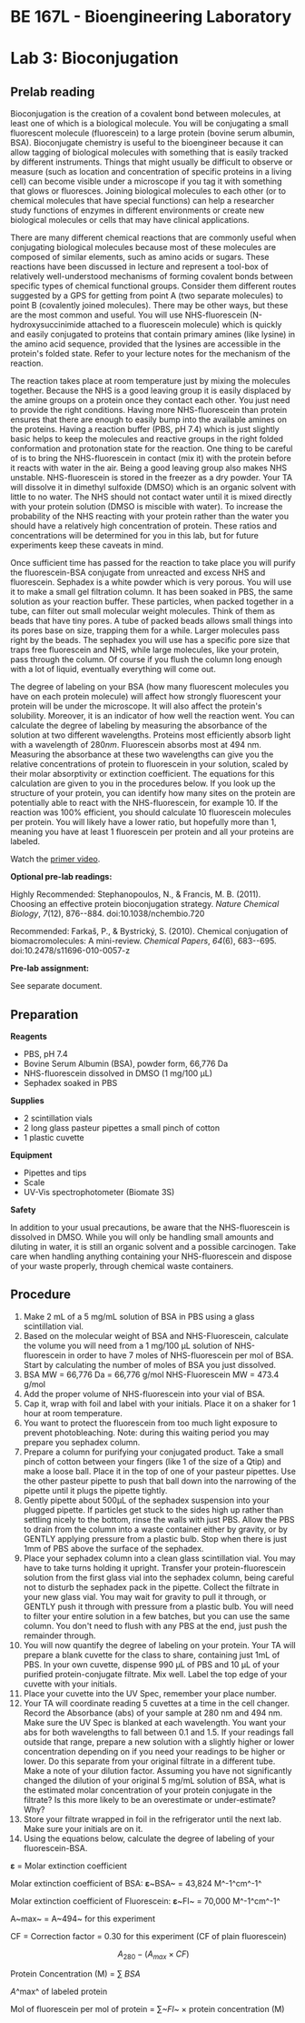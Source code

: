 # BE 167L - Bioengineering Laboratory

# Lab 3: Bioconjugation

## Prelab reading

Bioconjugation is the creation of a covalent bond between molecules, at least one of which is a biological molecule. You will be conjugating a small fluorescent molecule (fluorescein) to a large protein (bovine serum albumin, BSA). Bioconjugate chemistry is useful to the bioengineer because it can allow tagging of biological molecules with something that is easily tracked by different instruments. Things that might usually be difficult to observe or measure (such as location and concentration of specific proteins in a living cell) can become visible under a microscope if you tag it with something that glows or fluoresces. Joining biological molecules to each other (or to chemical molecules that have special functions) can help a researcher study functions of enzymes in different environments or create new biological molecules or cells that may have clinical applications.

There are many different chemical reactions that are commonly useful when conjugating biological molecules because most of these molecules are composed of similar elements, such as amino acids or sugars. These reactions have been discussed in lecture and represent a tool-box of relatively well-understood mechanisms of forming covalent bonds between specific types of chemical functional groups. Consider them different routes suggested by a GPS for getting from point A (two separate molecules) to point B (covalently joined molecules). There may be other ways, but these are the most common and useful. You will use NHS-fluorescein (N-hydroxysuccinimide attached to a fluorescein molecule) which is quickly and easily conjugated to proteins that contain primary amines (like lysine) in the amino acid sequence, provided that the lysines are accessible in the protein's folded state. Refer to your lecture notes for the mechanism of the reaction.

The reaction takes place at room temperature just by mixing the molecules together. Because the NHS is a good leaving group it is easily displaced by the amine groups on a protein once they contact each other. You just need to provide the right conditions. Having more NHS-fluorescein than protein ensures that there are enough to easily bump into the available amines on the proteins. Having a reaction buffer (PBS, pH 7.4) which is just slightly basic helps to keep the molecules and reactive groups in the right folded conformation and protonation state for the reaction. One thing to be careful of is to bring the NHS-fluorescein in contact (mix it) with the protein before it reacts with water in the air. Being a good leaving group also makes NHS unstable. NHS-fluorescein is stored in the freezer as a dry powder. Your TA will dissolve it in dimethyl sulfoxide (DMSO) which is an organic solvent with little to no water. The NHS should not contact water until it is mixed directly with your protein solution (DMSO is miscible with water). To increase the probability of the NHS reacting with your protein rather than the water you should have a relatively high concentration of protein. These ratios and concentrations will be determined for you in this lab, but for future experiments keep these caveats in mind.

Once sufficient time has passed for the reaction to take place you will purify the fluorescein-BSA conjugate from unreacted and excess NHS and fluorescein. Sephadex is a white powder which is very porous. You will use it to make a small gel filtration column. It has been soaked in PBS, the same solution as your reaction buffer. These particles, when packed together in a tube, can filter out small molecular weight molecules. Think of them as beads that have tiny pores. A tube of packed beads allows small things into its pores base on size, trapping them for a while. Larger molecules pass right by the beads. The sephadex you will use has a specific pore size that traps free fluorescein and NHS, while large molecules, like your protein, pass through the column. Of course if you flush the column long enough with a lot of liquid, eventually everything will come out.

The degree of labeling on your BSA (how many fluorescent molecules you have on each protein molecule) will affect how strongly fluorescent your protein will be under the microscope. It will also affect the protein's solubility. Moreover, it is an indicator of how well the reaction went. You can calculate the degree of labeling by measuring the absorbance of the solution at two different wavelengths. Proteins most efficiently absorb light with a wavelength of 280*nm*. Fluorescein absorbs most at 494 nm. Measuring the absorbance at these two wavelengths can give you the relative concentrations of protein to fluorescein in your solution, scaled by their molar absorptivity or extinction coefficient. The equations for this calculation are given to you in the procedures below. If you look up the structure of your protein, you can identify how many sites on the protein are potentially able to react with the NHS-fluorescein, for example 10. If the reaction was 100% efficient, you should calculate 10 fluorescein molecules per protein. You will likely have a lower ratio, but hopefully more than 1, meaning you have at least 1 fluorescein per protein and all your proteins are labeled.

Watch the [primer video](https://www.youtube.com/watch?v=et7FT50VShY).

**Optional pre-lab readings:**

Highly Recommended: Stephanopoulos, N., & Francis, M. B. (2011). Choosing an effective protein bioconjugation strategy. *Nature Chemical Biology*, *7*(12), 876--884. doi:10.1038/nchembio.720

Recommended: Farkaš, P., & Bystrický, S. (2010). Chemical conjugation of biomacromolecules: A mini-review. *Chemical Papers*, *64*(6), 683--695. doi:10.2478/s11696-010-0057-z

**Pre-lab assignment:**

See separate document.

## Preparation

**Reagents**

- PBS, pH 7.4
- Bovine Serum Albumin (BSA), powder form, 66,776 Da
- NHS-fluorescein dissolved in DMSO (1 mg/100 µL)
- Sephadex soaked in PBS

**Supplies**

- 2 scintillation vials
- 2 long glass pasteur pipettes a small pinch of cotton
- 1 plastic cuvette

**Equipment**

- Pipettes and tips
- Scale
- UV-Vis spectrophotometer (Biomate 3S)

**Safety**

In addition to your usual precautions, be aware that the NHS-fluorescein is dissolved in DMSO. While you will only be handling small amounts and diluting in water, it is still an organic solvent and a possible carcinogen. Take care when handling anything containing your NHS-fluorescein and dispose of your waste properly, through chemical waste containers.

## Procedure

1.  Make 2 mL of a 5 mg/mL solution of BSA in PBS using a glass scintillation vial.
2.  Based on the molecular weight of BSA and NHS-Fluorescein, calculate the volume you will need from a 1 mg/100 µL solution of NHS-fluorescein in order to have 7 moles of NHS-fluorescein per mol of BSA. Start by calculating the number of moles of BSA you just dissolved.
3.  BSA MW = 66,776 Da = 66,776 g/mol NHS-Fluorescein MW = 473.4 g/mol
4.  Add the proper volume of NHS-fluorescein into your vial of BSA.
5.  Cap it, wrap with foil and label with your initials. Place it on a shaker for 1 hour at room temperature.
6.  You want to protect the fluorescein from too much light exposure to prevent photobleaching. Note: during this waiting period you may prepare you sephadex column.
7.  Prepare a column for purifying your conjugated product. Take a small pinch of cotton between your fingers (like 1 of the size of a Qtip) and make a loose ball. Place it in the top of one of your pasteur pipettes. Use the other pasteur pipette to push that ball down into the narrowing of the pipette until it plugs the pipette tightly.
8.  Gently pipette about 500µL of the sephadex suspension into your plugged pipette. If particles get stuck to the sides high up rather than settling nicely to the bottom, rinse the walls with just PBS. Allow the PBS to drain from the column into a waste container either by gravity, or by GENTLY applying pressure from a plastic bulb. Stop when there is just 1mm of PBS above the surface of the sephadex.
9.  Place your sephadex column into a clean glass scintillation vial. You may have to take turns holding it upright. Transfer your protein-fluorescein solution from the first glass vial into the sephadex column, being careful not to disturb the sephadex pack in the pipette. Collect the filtrate in your new glass vial. You may wait for gravity to pull it through, or GENTLY push it through with pressure from a plastic bulb. You will need to filter your entire solution in a few batches, but you can use the same column. You don't need to flush with any PBS at the end, just push the remainder through.
10. You will now quantify the degree of labeling on your protein. Your TA will prepare a blank cuvette for the class to share, containing just 1mL of PBS. In your own cuvette, dispense 990 µL of PBS and 10 µL of your purified protein-conjugate filtrate. Mix well. Label the top edge of your cuvette with your initials.
11. Place your cuvette into the UV Spec, remember your place number.
12. Your TA will coordinate reading 5 cuvettes at a time in the cell changer. Record the Absorbance (abs) of your sample at 280 nm and 494 nm. Make sure the UV Spec is blanked at each wavelength. You want your abs for both wavelengths to fall between 0.1 and 1.5. If your readings fall outside that range, prepare a new solution with a slightly higher or lower concentration depending on if you need your readings to be higher or lower. Do this separate from your original filtrate in a different tube. Make a note of your dilution factor. Assuming you have not significantly changed the dilution of your original 5 mg/mL solution of BSA, what is the estimated molar concentration of your protein conjugate in the filtrate? Is this more likely to be an overestimate or under-estimate? Why?
13. Store your filtrate wrapped in foil in the refrigerator until the next lab. Make sure your initials are on it.
14. Using the equations below, calculate the degree of labeling of your fluorescein-BSA.

**ε** = Molar extinction coefficient

Molar extinction coefficient of BSA: **ε**~BSA~ = 43,824 M^-1^cm^-1^

Molar extinction coefficient of Fluorescein: **ε**~Fl~ = 70,000 M^-1^cm^-1^

A~max~ = A~494~ for this experiment

CF = Correction factor = 0.30 for this experiment (CF of plain fluorescein)

$$A_{280} - (A_{max} \times CF)$$

Protein Concentration (M) = ∑ *BSA*

*A*^max^ of labeled protein

Mol of fluorescein per mol of protein = ∑*~Fl~* $\times$ protein concentration (M)
